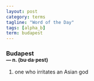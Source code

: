 ```yaml
---
layout: post
category: terms
tagline: "Word of the Day"
tags: [alpha_b]
term: budapest
---
```


<h3>Budapest<br/> <small>&mdash; n. (bu<span>&middot;</span>da<span>&middot;</span>pest)</small></h3>
<p><ol><li>one who irritates an Asian god</li>
</ol></p>
